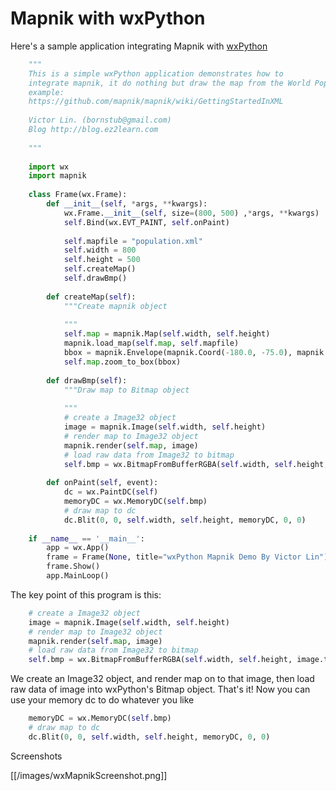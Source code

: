 <!-- Name: IntegrateWithWxPython -->
<!-- Version: 5 -->
<!-- Last-Modified: 2008/12/13 22:15:55 -->
<!-- Author: victorlin -->


# Mapnik with wxPython

Here's a sample application integrating Mapnik with [wxPython](http://wxpython.org/)

```python
    """
    This is a simple wxPython application demonstrates how to
    integrate mapnik, it do nothing but draw the map from the World Poplulation XML
    example:
    https://github.com/mapnik/mapnik/wiki/GettingStartedInXML
    
    Victor Lin. (bornstub@gmail.com)
    Blog http://blog.ez2learn.com
    
    """
    
    import wx
    import mapnik
    
    class Frame(wx.Frame):
        def __init__(self, *args, **kwargs):
            wx.Frame.__init__(self, size=(800, 500) ,*args, **kwargs)
            self.Bind(wx.EVT_PAINT, self.onPaint)
    
            self.mapfile = "population.xml"
            self.width = 800
            self.height = 500
            self.createMap()
            self.drawBmp()
    
        def createMap(self):
            """Create mapnik object
    
            """
            self.map = mapnik.Map(self.width, self.height)
            mapnik.load_map(self.map, self.mapfile)
            bbox = mapnik.Envelope(mapnik.Coord(-180.0, -75.0), mapnik.Coord(180.0, 90.0))
            self.map.zoom_to_box(bbox)
    
        def drawBmp(self):
            """Draw map to Bitmap object
    
            """
            # create a Image32 object
            image = mapnik.Image(self.width, self.height)
            # render map to Image32 object
            mapnik.render(self.map, image)
            # load raw data from Image32 to bitmap
            self.bmp = wx.BitmapFromBufferRGBA(self.width, self.height, image.tostring())
    
        def onPaint(self, event):
            dc = wx.PaintDC(self)
            memoryDC = wx.MemoryDC(self.bmp)
            # draw map to dc
            dc.Blit(0, 0, self.width, self.height, memoryDC, 0, 0)
    
    if __name__ == '__main__':
        app = wx.App()
        frame = Frame(None, title="wxPython Mapnik Demo By Victor Lin")
        frame.Show()
        app.MainLoop()
```

The key point of this program is this:


```python
    # create a Image32 object
    image = mapnik.Image(self.width, self.height)
    # render map to Image32 object
    mapnik.render(self.map, image)
    # load raw data from Image32 to bitmap
    self.bmp = wx.BitmapFromBufferRGBA(self.width, self.height, image.tostring())
```

We create an Image32 object, and render map on to that image, then load raw data of image into wxPython's Bitmap object. That's it! Now you can use your memory dc to do whatever you like


```python
    memoryDC = wx.MemoryDC(self.bmp)
    # draw map to dc
    dc.Blit(0, 0, self.width, self.height, memoryDC, 0, 0)
```

Screenshots

[[/images/wxMapnikScreenshot.png]]